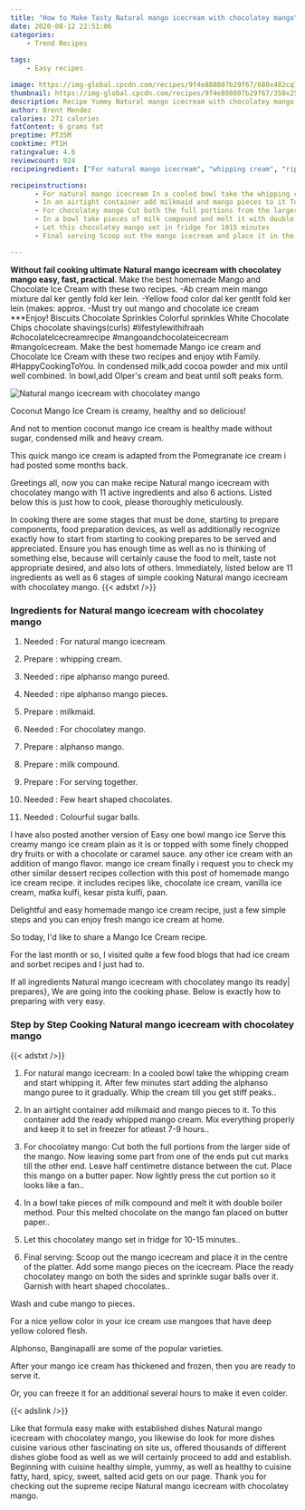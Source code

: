 ```yaml
---
title: "How to Make Tasty Natural mango icecream with chocolatey mango"
date: 2020-08-12 22:51:06
categories:
    - Trend Recipes
    
tags:
    - Easy recipes

image: https://img-global.cpcdn.com/recipes/9f4e888807b29f67/680x482cq70/natural-mango-icecream-with-chocolatey-mango-recipe-main-photo.jpg
thumbnail: https://img-global.cpcdn.com/recipes/9f4e888807b29f67/350x250cq70/natural-mango-icecream-with-chocolatey-mango-recipe-main-photo.jpg
description: Recipe Yummy Natural mango icecream with chocolatey mango with 11 ingredients and 6 stages of easy cooking.
author: Brent Mendez
calories: 271 calories
fatContent: 6 grams fat
preptime: PT35M
cooktime: PT1H
ratingvalue: 4.6
reviewcount: 924
recipeingredient: ["For natural mango icecream", "whipping cream", "ripe alphanso mango pureed", "ripe alphanso mango pieces", "milkmaid", "For chocolatey mango", "alphanso mango", "milk compound", "For serving together", "Few heart shaped chocolates", "Colourful sugar balls"]

recipeinstructions: 
      - For natural mango icecream In a cooled bowl take the whipping cream and start whipping it After few minutes start adding the alphanso mango puree to it gradually Whip the cream till you get stiff peaks 
      - In an airtight container add milkmaid and mango pieces to it To this container add the ready whipped mango cream Mix everything properly and keep it to set in freezer for atleast 79 hours 
      - For chocolatey mango Cut both the full portions from the larger side of the mango Now leaving some part from one of the ends put cut marks till the other end Leave half centimetre distance between the cut Place this mango on a butter paper Now lightly press the cut portion so it looks like a fan 
      - In a bowl take pieces of milk compound and melt it with double boiler method Pour this melted chocolate on the mango fan placed on butter paper 
      - Let this chocolatey mango set in fridge for 1015 minutes 
      - Final serving Scoop out the mango icecream and place it in the centre of the platter Add some mango pieces on the icecream Place the ready chocolatey mango on both the sides and sprinkle sugar balls over it Garnish with heart shaped chocolates

---
```




**Without fail cooking ultimate Natural mango icecream with chocolatey mango easy, fast, practical**. Make the best homemade Mango and Chocolate Ice Cream with these two recipes. -Ab cream mein mango mixture dal ker gently fold ker lein. -Yellow food color dal ker gentlt fold ker lein (makes: approx. -Must try out mango and chocolate ice cream ***Enjoy! Biscuits Chocolate Sprinkles Colorful sprinkles White Chocolate Chips chocolate shavings(curls) #lifestylewithifraah #chocolateIcecreamrecipe #mangoandchocolateicecream #mangoIcecream. Make the best homemade Mango ice cream and Chocolate Ice Cream with these two recipes and enjoy wtih Family. #HappyCookingToYou. In condensed milk,add cocoa powder and mix until well combined. In bowl,add Olper&#39;s cream and beat until soft peaks form.


![Natural mango icecream with chocolatey mango](https://img-global.cpcdn.com/recipes/9f4e888807b29f67/680x482cq70/natural-mango-icecream-with-chocolatey-mango-recipe-main-photo.jpg "Natural mango icecream with chocolatey mango")



Coconut Mango Ice Cream is creamy, healthy and so delicious!

And not to mention coconut mango ice cream is healthy made without sugar, condensed milk and heavy cream.

This quick mango ice cream is adapted from the Pomegranate ice cream i had posted some months back.


Greetings all, now you can make recipe Natural mango icecream with chocolatey mango with 11 active ingredients and also 6 actions. Listed below this is just how to cook, please thoroughly meticulously.

In cooking there are some stages that must be done, starting to prepare components, food preparation devices, as well as additionally recognize exactly how to start from starting to cooking prepares to be served and appreciated. Ensure you has enough time as well as no is thinking of something else, because will certainly cause the food to melt, taste not appropriate desired, and also lots of others. Immediately, listed below are 11 ingredients as well as 6 stages of simple cooking Natural mango icecream with chocolatey mango.
{{< adstxt />}}

### Ingredients for Natural mango icecream with chocolatey mango


1. Needed  : For natural mango icecream.

1. Prepare  : whipping cream.

1. Needed  : ripe alphanso mango pureed.

1. Needed  : ripe alphanso mango pieces.

1. Prepare  : milkmaid.

1. Needed  : For chocolatey mango.

1. Prepare  : alphanso mango.

1. Prepare  : milk compound.

1. Prepare  : For serving together.

1. Needed  : Few heart shaped chocolates.

1. Needed  : Colourful sugar balls.


I have also posted another version of Easy one bowl mango ice Serve this creamy mango ice cream plain as it is or topped with some finely chopped dry fruits or with a chocolate or caramel sauce. any other ice cream with an addition of mango flavor. mango ice cream finally i request you to check my other similar dessert recipes collection with this post of homemade mango ice cream recipe. it includes recipes like, chocolate ice cream, vanilla ice cream, matka kulfi, kesar pista kulfi, paan.

Delightful and easy homemade mango ice cream recipe, just a few simple steps and you can enjoy fresh mango ice cream at home.

So today, I&#39;d like to share a Mango Ice Cream recipe.

For the last month or so, I visited quite a few food blogs that had ice cream and sorbet recipes and I just had to.


If all ingredients Natural mango icecream with chocolatey mango its ready| prepares}, We are going into the cooking phase. Below is exactly how to preparing with very easy.

### Step by Step Cooking Natural mango icecream with chocolatey mango

{{< adstxt />}}


1. For natural mango icecream: In a cooled bowl take the whipping cream and start whipping it. After few minutes start adding the alphanso mango puree to it gradually. Whip the cream till you get stiff peaks..



1. In an airtight container add milkmaid and mango pieces to it. To this container add the ready whipped mango cream. Mix everything properly and keep it to set in freezer for atleast 7-9 hours..



1. For chocolatey mango: Cut both the full portions from the larger side of the mango. Now leaving some part from one of the ends put cut marks till the other end. Leave half centimetre distance between the cut. Place this mango on a butter paper. Now lightly press the cut portion so it looks like a fan..



1. In a bowl take pieces of milk compound and melt it with double boiler method. Pour this melted chocolate on the mango fan placed on butter paper..



1. Let this chocolatey mango set in fridge for 10-15 minutes..



1. Final serving: Scoop out the mango icecream and place it in the centre of the platter. Add some mango pieces on the icecream. Place the ready chocolatey mango on both the sides and sprinkle sugar balls over it. Garnish with heart shaped chocolates..




Wash and cube mango to pieces.

For a nice yellow color in your ice cream use mangoes that have deep yellow colored flesh.

Alphonso, Banginapalli are some of the popular varieties.

After your mango ice cream has thickened and frozen, then you are ready to serve it.

Or, you can freeze it for an additional several hours to make it even colder.


{{< adslink />}}

Like that formula easy make with established dishes Natural mango icecream with chocolatey mango, you likewise do look for more dishes cuisine various other fascinating on site us, offered thousands of different dishes globe food as well as we will certainly proceed to add and establish. Beginning with cuisine healthy simple, yummy, as well as healthy to cuisine fatty, hard, spicy, sweet, salted acid gets on our page. Thank you for checking out the supreme recipe Natural mango icecream with chocolatey mango.
